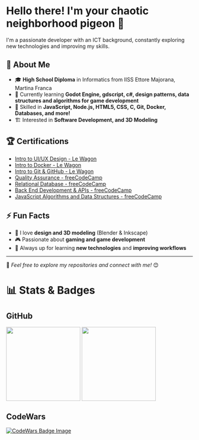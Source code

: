 # Hello there! I'm your chaotic neighborhood pigeon 🥚

I'm a passionate developer with an ICT background, constantly exploring new technologies and improving my skills.

## 🚀 About Me
- 🎓 **High School Diploma** in Informatics from IISS Ettore Majorana, Martina Franca
- 🌱 Currently learning **Godot Engine, gdscript, c#, design patterns, data structures and algorithms for game development**
- 🔧 Skilled in **JavaScript, Node.js, HTML5, CSS, C, Git, Docker, Databases, and more!**
- 🏗 Interested in **Software Development, and 3D Modeling**

## 🏆 Certifications
- [Intro to UI/UX Design - Le Wagon](https://app.lewagon.school/certificates/tqz8huqe4u)
- [Intro to Docker - Le Wagon](https://app.lewagon.school/certificates/ue1ipdkknh)
- [Intro to Git & GitHub - Le Wagon](https://app.lewagon.school/certificates/e8ssyl4ubb)
- [Quality Assurance - freeCodeCamp](https://freecodecamp.org/certification/YHLDev/quality-assurance-v7)
- [Relational Database - freeCodeCamp](https://freecodecamp.org/certification/YHLDev/relational-database-v8)
- [Back End Development & APIs - freeCodeCamp](https://freecodecamp.org/certification/YHLDev/back-end-development-and-apis)
- [JavaScript Algorithms and Data Structures - freeCodeCamp](https://freecodecamp.org/certification/YHLDev/javascript-algorithms-and-data-structures-v8)

## ⚡ Fun Facts
- 🎨 I love **design and 3D modeling** (Blender & Inkscape)
- 🎮 Passionate about **gaming and game development**
- 🚀 Always up for learning **new technologies** and **improving workflows**

---

📌 _Feel free to explore my repositories and connect with me!_ 😊

# 📊 Stats & Badges

## GitHub

<div>
  <!-- stats -->
  <img height=200 align="center" src="https://github-readme-stats.vercel.app/api?username=pigeonStrikesBack&theme=aura" />
  <!-- langs -->
  <img height=200 align="center" src="https://github-readme-stats.vercel.app/api/top-langs?username=pigeonStrikesBack&layout=compact&langs_count=8&theme=aura" />
</div>

## CodeWars

<div>
  <a href="https://www.codewars.com/users/pigeonStrikesBack" alt="CodeWars Profile" target="_blank" >
    <img src="https://www.codewars.com/users/pigeonStrikesBack/badges/large" alt= "CodeWars Badge Image" />
  </a>
</div>


